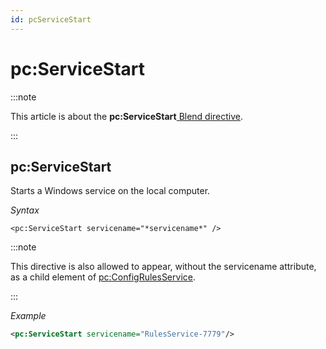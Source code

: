 ```yaml
---
id: pcServiceStart
---
```


# pc:ServiceStart




:::note

This article is about the **pc:ServiceStart**[ Blend directive](/Repositories/Blend_directives).

:::

## **pc:ServiceStart**

Starts a Windows service on the local computer.

*Syntax*

```
<pc:ServiceStart servicename="*servicename*" />
```


:::note

This directive is also allowed to appear, without the servicename attribute, as a child element of [pc:ConfigRulesService](/Repositories/Blend_directives/pcConfigRulesService.md).

:::

*Example*

```xml
<pc:ServiceStart servicename="RulesService-7779"/>
```

 